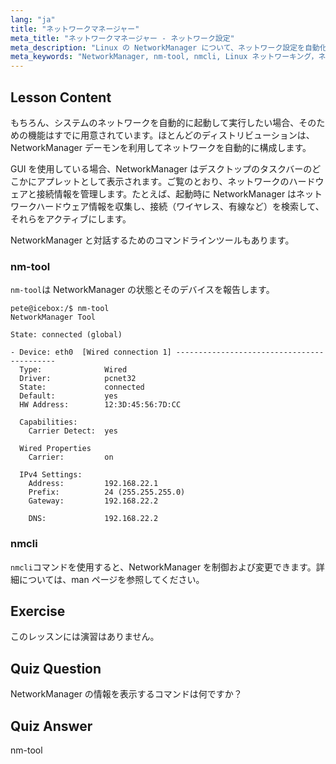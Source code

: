 ```yaml
---
lang: "ja"
title: "ネットワークマネージャー"
meta_title: "ネットワークマネージャー - ネットワーク設定"
meta_description: "Linux の NetworkManager について、ネットワーク設定を自動化する方法、nm-tool と nmcli コマンドの使用方法を学びます。この初心者向けガイドで始めましょう！"
meta_keywords: "NetworkManager, nm-tool, nmcli, Linux ネットワーキング，ネットワーク設定，Linux チュートリアル，初心者向けガイド"
---
```


## Lesson Content

もちろん、システムのネットワークを自動的に起動して実行したい場合、そのための機能はすでに用意されています。ほとんどのディストリビューションは、NetworkManager デーモンを利用してネットワークを自動的に構成します。

GUI を使用している場合、NetworkManager はデスクトップのタスクバーのどこかにアプレットとして表示されます。ご覧のとおり、ネットワークのハードウェアと接続情報を管理します。たとえば、起動時に NetworkManager はネットワークハードウェア情報を収集し、接続（ワイヤレス、有線など）を検索して、それらをアクティブにします。

NetworkManager と対話するためのコマンドラインツールもあります。

### nm-tool

`nm-tool`は NetworkManager の状態とそのデバイスを報告します。

```plaintext
pete@icebox:/$ nm-tool
NetworkManager Tool

State: connected (global)

- Device: eth0  [Wired connection 1] -------------------------------------------
  Type:              Wired
  Driver:            pcnet32
  State:             connected
  Default:           yes
  HW Address:        12:3D:45:56:7D:CC

  Capabilities:
    Carrier Detect:  yes

  Wired Properties
    Carrier:         on

  IPv4 Settings:
    Address:         192.168.22.1
    Prefix:          24 (255.255.255.0)
    Gateway:         192.168.22.2

    DNS:             192.168.22.2
```

### nmcli

`nmcli`コマンドを使用すると、NetworkManager を制御および変更できます。詳細については、man ページを参照してください。

## Exercise

このレッスンには演習はありません。

## Quiz Question

NetworkManager の情報を表示するコマンドは何ですか？

## Quiz Answer

nm-tool
